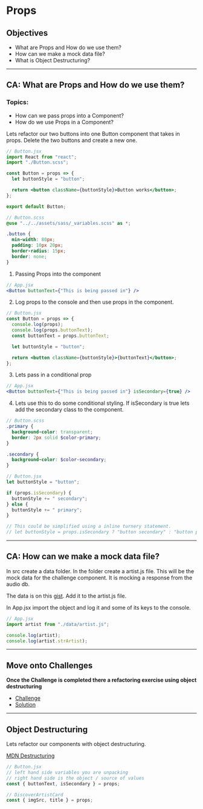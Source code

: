 # Props

## Objectives

- What are Props and How do we use them?
- How can we make a mock data file?
- What is Object Destructuring?

---

## CA: What are Props and How do we use them?

### Topics:

- How can we pass props into a Component?
- How do we use Props in a Component?

Lets refactor our two buttons into one Button component that takes in props. Delete the two buttons and create a new one.

```jsx
// Button.jsx
import React from "react";
import "./Button.scss";

const Button = props => {
  let buttonStyle = "button";

  return <button className={buttonStyle}>Button works</button>;
};

export default Button;
```

```scss
// Button.scss
@use "../../assets/sass/_variables.scss" as *;

.button {
  min-width: 80px;
  padding: 10px 20px;
  border-radius: 15px;
  border: none;
}
```

1. Passing Props into the component

```jsx
// App.jsx
<Button buttonText={"This is being passed in"} />
```

2.  Log props to the console and then use props in the component.

```jsx
// Button.jsx
const Button = props => {
  console.log(props);
  console.log(props.buttonText);
  const buttonText = props.buttonText;

  let buttonStyle = "button";

  return <button className={buttonStyle}>{buttonText}</button>;
};
```

3.  Lets pass in a conditional prop

```jsx
// App.jsx
<Button buttonText={"This is being passed in"} isSecondary={true} />
```

4. Lets use this to do some conditional styling. If isSecondary is true lets add the secondary class to the component.

```scss
// Button.scss
.primary {
  background-color: transparent;
  border: 2px solid $color-primary;
}

.secondary {
  background-color: $color-secondary;
}
```

```jsx
// Button.jsx
let buttonStyle = "button";

if (props.isSecondary) {
  buttonStyle += " secondary";
} else {
  buttonStyle += " primary";
}

// This could be simplified using a inline turnery statement.
// let buttonStyle = props.isSecondary ? "button secondary" : "button primary";
```

---

## CA: How can we make a mock data file?

In src create a data folder. In the folder create a artist.js file. This will be the mock data for the challenge component. It is mocking a response from the audio db.

The data is on this [gist](https://gist.github.com/Charlie-robin/68461faec41456c5c05bd529ae167ba1). Add it to the artist.js file.

In App.jsx import the object and log it and some of its keys to the console.

```jsx
// App.jsx
import artist from "./data/artist.js";

console.log(artist);
console.log(artist.strArtist);
```

---

## Move onto Challenges

**Once the Challenge is completed there a refactoring exercise using object destructuring**

- [Challenge](./challenge/challenge.md)
- [Solution](./challenge/solution.md)

---

## Object Destructuring

Lets refactor our components with object destructuring.

[MDN Destructuring](https://developer.mozilla.org/en-US/docs/Web/JavaScript/Reference/Operators/Destructuring_assignment)

```jsx
// Button.jsx
// left hand side variables you are unpacking
// right hand side is the object / source of values
const { buttonText, isSecondary } = props;
```

```jsx
// DiscoverArtistCard
const { imgSrc, title } = props;
```
